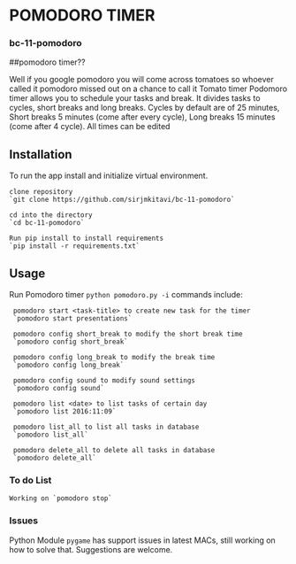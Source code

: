# POMODORO TIMER
### bc-11-pomodoro

##pomodoro timer??

Well if you google pomodoro you will come across tomatoes so whoever called it pomodoro missed out on a chance to call it Tomato timer
Podomoro timer allows you to schedule your tasks and break. It divides tasks to cycles, short breaks and long breaks.
Cycles by default are of 25 minutes, Short breaks 5 minutes (come after every cycle), Long breaks 15 minutes (come after 4 cycle). 
All times can be edited

## Installation

To run the app install and initialize virtual environment.

	clone repository
	`git clone https://github.com/sirjmkitavi/bc-11-pomodoro`

	cd into the directory
	`cd bc-11-pomodoro`

	Run pip install to install requirements
	`pip install -r requirements.txt`

## Usage

Run Pomodoro timer `python pomodoro.py -i`
commands include:

     pomodoro start <task-title> to create new task for the timer 
     `pomodoro start presentations` 
     
     pomodoro config short_break to modify the short break time 
     `pomodoro config short_break`

     pomodoro config long_break to modify the break time
     `pomodoro config long_break`

     pomodoro config sound to modify sound settings
     `pomodoro config sound`

     pomodoro list <date> to list tasks of certain day
     `pomodoro list 2016:11:09`

     pomodoro list_all to list all tasks in database
     `pomodoro list_all`

     pomodoro delete_all to delete all tasks in database
     `pomodoro delete_all`


### To do List

	Working on `pomodoro stop`

### Issues

Python Module `pygame` has support issues in latest MACs, still working on how to solve that. Suggestions are welcome.